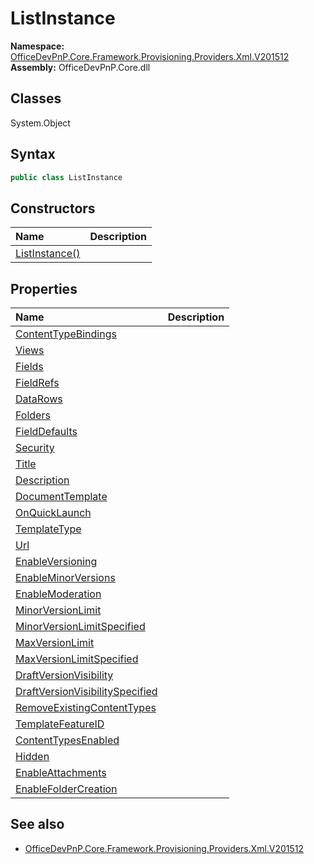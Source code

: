 # ListInstance
  

**Namespace:** [OfficeDevPnP.Core.Framework.Provisioning.Providers.Xml.V201512](OfficeDevPnP.Core.Framework.Provisioning.Providers.Xml.V201512.md)  
**Assembly:** OfficeDevPnP.Core.dll  
## Classes
System.Object  
## Syntax
```C#
public class ListInstance
```
## Constructors
|**Name**|**Description**|
|:-----|:-----|
| [ListInstance()](ListInstanceconstructor1details.md) | 
## Properties
|**Name**|**Description**|
|:-----|:-----|
| [ContentTypeBindings](ListInstance.ContentTypeBindings.md) | 
| [Views](ListInstance.Views.md) | 
| [Fields](ListInstance.Fields.md) | 
| [FieldRefs](ListInstance.FieldRefs.md) | 
| [DataRows](ListInstance.DataRows.md) | 
| [Folders](ListInstance.Folders.md) | 
| [FieldDefaults](ListInstance.FieldDefaults.md) | 
| [Security](ListInstance.Security.md) | 
| [Title](ListInstance.Title.md) | 
| [Description](ListInstance.Description.md) | 
| [DocumentTemplate](ListInstance.DocumentTemplate.md) | 
| [OnQuickLaunch](ListInstance.OnQuickLaunch.md) | 
| [TemplateType](ListInstance.TemplateType.md) | 
| [Url](ListInstance.Url.md) | 
| [EnableVersioning](ListInstance.EnableVersioning.md) | 
| [EnableMinorVersions](ListInstance.EnableMinorVersions.md) | 
| [EnableModeration](ListInstance.EnableModeration.md) | 
| [MinorVersionLimit](ListInstance.MinorVersionLimit.md) | 
| [MinorVersionLimitSpecified](ListInstance.MinorVersionLimitSpecified.md) | 
| [MaxVersionLimit](ListInstance.MaxVersionLimit.md) | 
| [MaxVersionLimitSpecified](ListInstance.MaxVersionLimitSpecified.md) | 
| [DraftVersionVisibility](ListInstance.DraftVersionVisibility.md) | 
| [DraftVersionVisibilitySpecified](ListInstance.DraftVersionVisibilitySpecified.md) | 
| [RemoveExistingContentTypes](ListInstance.RemoveExistingContentTypes.md) | 
| [TemplateFeatureID](ListInstance.TemplateFeatureID.md) | 
| [ContentTypesEnabled](ListInstance.ContentTypesEnabled.md) | 
| [Hidden](ListInstance.Hidden.md) | 
| [EnableAttachments](ListInstance.EnableAttachments.md) | 
| [EnableFolderCreation](ListInstance.EnableFolderCreation.md) | 
## See also
- [OfficeDevPnP.Core.Framework.Provisioning.Providers.Xml.V201512](OfficeDevPnP.Core.Framework.Provisioning.Providers.Xml.V201512.md)
